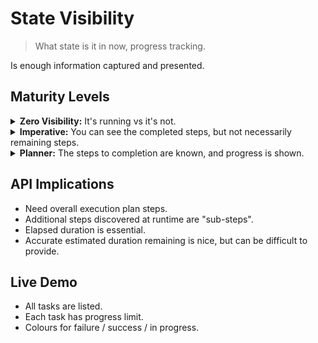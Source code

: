 # State Visibility

> What state is it in now, progress tracking.

Is enough information captured and presented.

## Maturity Levels

<details>
<summary><b>Zero Visibility:</b> It's running vs it's not.</summary>
<div style="margin-left: 18px;">

```dot process Progress Tracking
digraph {
    {{#include graphviz/graph_settings.dot}}
    {{#include graphviz/node_a.dot}}

    a [label = <<b>?</b>>, color = "#333355", fillcolor = "#aaaacc"]
    a_text [label = ".."]

    a -> a_text [style = "invis"]

    person [
        label = <<table border="0" cellpadding="1" cellspacing="0">
                <tr>
                    <td rowspan = "3"><font point-size = "30">🧑</font></td>
                    <td color="#333333" border="1" valign="middle" style="rounded"><i> <font point-size = "13">M</font><font point-size = "11">AYBE IT'S FROZEN&nbsp;</font></i></td>
                </tr>
                <tr><td>&nbsp;</td></tr>
                <tr><td>&nbsp;</td></tr>
            </table>>
        fontname = "Helvetica"
        labelloc = "t"
    ]
    {rank = same; a; a_text; person;}
}
```

</div>
</details>

<details>
<summary><b>Imperative:</b> You can see the completed steps, but not necessarily remaining steps.</summary>
<div style="margin-left: 18px;">

```dot process Progress Tracking
digraph {
    {{#include graphviz/graph_settings.dot}}
    {{#include graphviz/node_a.dot}}
    {{#include graphviz/node_b.dot}}
    {{#include graphviz/node_c.dot}}
    {{#include graphviz/node_d.dot}}

    a [{{#include graphviz/node_style_green.dot}}]
    b [{{#include graphviz/node_style_green.dot}}]
    c [color = "#6688ee", fillcolor = "#99ddff"]
    d_text [label = ".."]
    d [label = <<b>?</b>>, color = "#333355", fillcolor = "#aaaacc"]

    a -> a_text [style = "invis"];
    a -> b -> c -> d;

    person [
        label = <<table border="0" cellpadding="1" cellspacing="0">
                <tr>
                    <td rowspan = "3"><font point-size = "30">🧑</font></td>
                    <td color="#333333" border="1" valign="middle" style="rounded"><i> <font point-size = "13">N</font><font point-size = "11">EXT NEXT&nbsp;</font></i></td>
                </tr>
                <tr><td>&nbsp;</td></tr>
                <tr><td>&nbsp;</td></tr>
            </table>>
        fontname = "Helvetica"
        labelloc = "t"
    ]
    {rank = same; c; c_text; person;}
}
```

<details>
<summary>If it fails, you will be able to see how far it got.</summary>
<div style="margin-left: 18px;">

```dot process Naive Workflow Failure
digraph {
    {{#include graphviz/graph_settings.dot}}
    {{#include graphviz/node_a.dot}}
    {{#include graphviz/node_b.dot}}
    {{#include graphviz/node_c.dot}}
    {{#include graphviz/node_d.dot}}

    a [{{#include graphviz/node_style_green.dot}}]
    b [{{#include graphviz/node_style_green.dot}}]
    c [{{#include graphviz/node_style_green.dot}}]
    d [color = "#dd7755", fillcolor = "#ff9977"]

    a -> a_text [style = "invis"];
    a -> b -> c -> d;

    person [
        label = <<table border="0" cellpadding="1" cellspacing="0">
                <tr>
                    <td rowspan = "3"><font point-size = "30">🧑</font></td>
                    <td color="#333333" border="1" valign="middle" style="rounded"><i> <font point-size = "13">O</font><font point-size = "11">OPS </font></i></td>
                </tr>
                <tr><td>&nbsp;</td></tr>
                <tr><td>&nbsp;</td></tr>
            </table>>
        fontname = "Helvetica"
        labelloc = "t"
    ]
    {rank = same; d; d_text; person;}
}
```

</div>
</details>
<br/>
</div>
</details>

<details>
<summary><b>Planner:</b> The steps to completion are known, and progress is shown.</summary>
<div style="margin-left: 18px;">

```dot process Progress Tracking
digraph {
    {{#include workflow_nodes_with_labels.dot}}

    a [{{#include graphviz/node_style_yellow.dot}}]
    b [{{#include graphviz/node_style_green.dot}}]
    c [{{#include graphviz/node_style_green.dot}}]
    d [color = "#dd7755", fillcolor = "#ff9977"]

    a -> b -> c -> d -> e -> f -> g -> h;

    person [
        label = <<table border="0" cellpadding="1" cellspacing="0">
                <tr>
                    <td rowspan = "3"><font point-size = "30">🧑</font></td>
                    <td color="#333333" border="1" valign="middle" style="rounded"><i> <font point-size = "13">O</font><font point-size = "11">OPS </font></i></td>
                </tr>
                <tr><td>&nbsp;</td></tr>
                <tr><td>&nbsp;</td></tr>
            </table>>
        fontname = "Helvetica"
        labelloc = "t"
    ]
    {rank = same; d; d_text; person;}
}
```

</div>
</details>

## API Implications

* Need overall execution plan steps.
* Additional steps discovered at runtime are "sub-steps".
* Elapsed duration is essential.
* Accurate estimated duration remaining is nice, but can be difficult to provide.

## Live Demo

* All tasks are listed.
* Each task has progress limit.
* Colours for failure / success / in progress.
